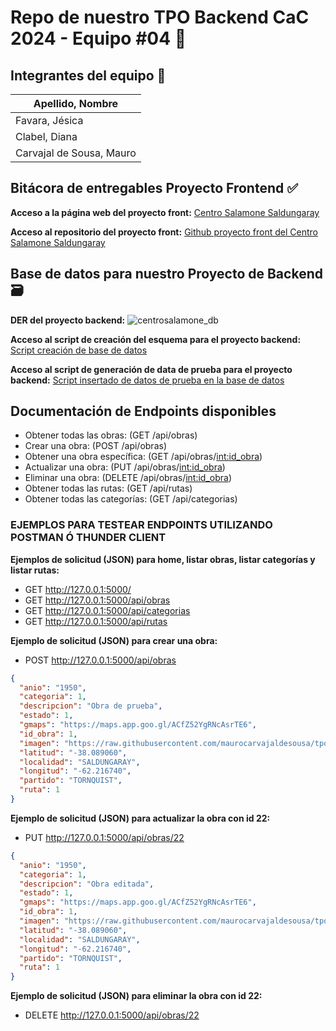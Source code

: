 # Repo de nuestro TPO Backend CaC 2024 - Equipo #04 📃

## Integrantes del equipo :construction:

| **Apellido, Nombre**     |
| ------------------------ |
| Favara, Jésica           |
| Clabel, Diana            |
| Carvajal de Sousa, Mauro |

## Bitácora de entregables Proyecto Frontend :white_check_mark:

**Acceso a la página web del proyecto front:**
<a href="https://centrosalamone-dev.netlify.app/" target="_blank">Centro Salamone Saldungaray</a>

**Acceso al repositorio del proyecto front:**
<a href="https://github.com/maurocarvajaldesousa/tpo_cac_c24163_equipo10" target="_blank">Github proyecto front del Centro Salamone Saldungaray</a>

## Base de datos para nuestro Proyecto de Backend 🗃️

**DER del proyecto backend:**
![centrosalamone_db](https://github.com/maurocarvajaldesousa/tpo_cac_c24163_backend_equipo04/assets/1665906/ecf9d4cd-6b3f-438d-8db7-0cbd8c9f90d3)

**Acceso al script de creación del esquema para el proyecto backend:**
<a href="https://github.com/maurocarvajaldesousa/tpo_cac_c24163_backend_equipo04/blob/c231a99012c7d607b45d1f7f963bff1e888dc3ed/database_scripts/centrosalamone_db.sql" target="_blank">Script creación de base de datos</a>

**Acceso al script de generación de data de prueba para el proyecto backend:**
<a href="https://github.com/maurocarvajaldesousa/tpo_cac_c24163_backend_equipo04/blob/c231a99012c7d607b45d1f7f963bff1e888dc3ed/database_scripts/centrosalamone_db_data.sql" target="_blank">Script insertado de datos de prueba en la base de datos</a>

## Documentación de Endpoints disponibles

- Obtener todas las obras: (GET /api/obras)
- Crear una obra: (POST /api/obras)
- Obtener una obra específica: (GET /api/obras/<int:id_obra>)
- Actualizar una obra: (PUT /api/obras/<int:id_obra>)
- Eliminar una obra: (DELETE /api/obras/<int:id_obra>)
- Obtener todas las rutas: (GET /api/rutas)
- Obtener todas las categorías: (GET /api/categorias)

### EJEMPLOS PARA TESTEAR ENDPOINTS UTILIZANDO POSTMAN Ó THUNDER CLIENT

**Ejemplos de solicitud (JSON) para home, listar obras, listar categorías y listar rutas:**

- GET http://127.0.0.1:5000/
- GET http://127.0.0.1:5000/api/obras
- GET http://127.0.0.1:5000/api/categorias
- GET http://127.0.0.1:5000/api/rutas

**Ejemplo de solicitud (JSON) para crear una obra:**

- POST http://127.0.0.1:5000/api/obras

```json
{
  "anio": "1950",
  "categoria": 1,
  "descripcion": "Obra de prueba",
  "estado": 1,
  "gmaps": "https://maps.app.goo.gl/ACfZ52YgRNcAsrTE6",
  "id_obra": 1,
  "imagen": "https://raw.githubusercontent.com/maurocarvajaldesousa/tpo_cac_c24163_equipo10/main/img/obras/obra_01.png",
  "latitud": "-38.089060",
  "localidad": "SALDUNGARAY",
  "longitud": "-62.216740",
  "partido": "TORNQUIST",
  "ruta": 1
}
```

**Ejemplo de solicitud (JSON) para actualizar la obra con id 22:**

- PUT http://127.0.0.1:5000/api/obras/22

```json
{
  "anio": "1950",
  "categoria": 1,
  "descripcion": "Obra editada",
  "estado": 1,
  "gmaps": "https://maps.app.goo.gl/ACfZ52YgRNcAsrTE6",
  "id_obra": 1,
  "imagen": "https://raw.githubusercontent.com/maurocarvajaldesousa/tpo_cac_c24163_equipo10/main/img/obras/obra_01.png",
  "latitud": "-38.089060",
  "localidad": "SALDUNGARAY",
  "longitud": "-62.216740",
  "partido": "TORNQUIST",
  "ruta": 1
}
```

**Ejemplo de solicitud (JSON) para eliminar la obra con id 22:**

- DELETE http://127.0.0.1:5000/api/obras/22
